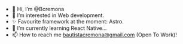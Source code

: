 - 👋 Hi, I’m @Bcremona
- 👀 I’m interested in Web development.
- ✨ Favourite framework at the moment: Astro.
- 🌱 I’m currently learning React Native...
- 📫 How to reach me bautistacremona@gmail.com (Open To Work)!

<!---
Bcremona/Bcremona is a ✨ special ✨ repository because its `README.md` (this file) appears on your GitHub profile.
You can click the Preview link to take a look at your changes.
--->
